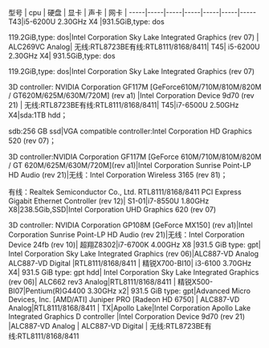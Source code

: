 型号 | cpu | 硬盘 | 显卡 | 声卡 | 网卡 | 
-----|-----|-----|-----|-----|-----|-----
T43|i5-6200U 2.30GHz X4 |931.5GiB,type: dos<p>119.2GiB,type: dos|Intel Corporation Sky Lake Integrated Graphics (rev 07) | ALC269VC Analog| 无线:RTL8723BE有线:RTL8111/8168/8411|
T45| i5-6200U 2.30GHz X4| 931.5GiB,type: dos<p>119.2GiB,type: dos|Intel Corporation Sky Lake Integrated Graphics (rev 07)<p>3D controller: NVIDIA Corporation GF117M [GeForce610M/710M/810M/820M / GT620M/625M/630M/720M] (rev a1) |Intel Corporation Device 9d70 (rev 21) | 无线:RTL8723BE有线:RTL8111/8168/8411|
T45|i7-6500U 2.50GHz X4|sda:1TB hdd；<p>sdb:256 GB ssd|VGA compatible controller:Intel Corporation HD Graphics 520 (rev 07)；<p>3D controller:NVIDIA Corporation GF117M [GeForce 610M/710M/810M/820M / GT 620M/625M/630M/720M](rev a1)|Intel Corporation Sunrise Point-LP HD Audio (rev 21)|无线：Intel Corporation Wireless 3165 (rev 81)；<p>有线：Realtek Semiconductor Co., Ltd. RTL8111/8168/8411 PCI Express Gigabit Ethernet Controller (rev 12)|
S1-01|i7-8550U 1.80GHz X8|238.5Gib,SSD|Intel Corporation UHD Graphics 620 (rev 07)  <p> 3D controller: NVIDIA Corporation GP108M [GeForce MX150] (rev a1)|Intel Corporation Sunrise Point-LP HD Audio (rev 21)|无线：Intel Corporation Device 24fb (rev 10)|
超翔Z8302|i7-6700K 4.00GHz X8 |931.5 GiB type: gpt| Intel Corporation Sky Lake Integrated Graphics (rev 06)|ALC887-VD Analog  ALC887-VD Digital |RTL8111/8168/8411 |
精锐X700-BI10| i3-6100 3.70GHz X4| 931.5 GiB type: gpt hdd| Intel Corporation Sky Lake Integrated Graphics (rev 06)| ALC662 rev3 Analog|RTL8111/8168/8411 |
精锐X500-BI07|Pentium(R)G4400 3.30GHz x2| 931.5 GiB type: gpt|Advanced Micro Devices, Inc. [AMD/ATI] Juniper PRO [Radeon HD 6750] | ALC887-VD Analog|RTL8111/8168/8411 |
TX|Apollo Lake|Intel Corporation Apollo Lake Integrated Graphics D controller |Intel Corporation Device 9d70 (rev 21) |ALC887-VD Analog | ALC887-VD Digital | 无线:RTL8723BE有线:RTL8111/8168/8411